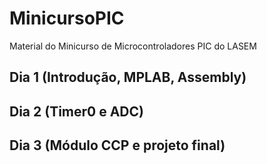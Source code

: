 # MinicursoPIC
Material do Minicurso de Microcontroladores PIC do LASEM

## Dia 1 (Introdução, MPLAB, Assembly)

## Dia 2 (Timer0 e ADC)

## Dia 3 (Módulo CCP e projeto final)
